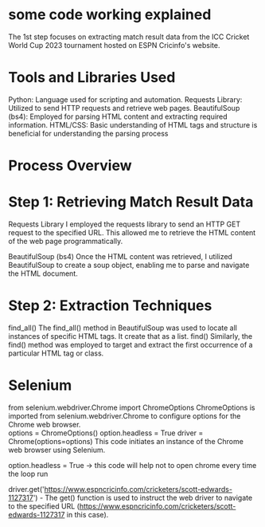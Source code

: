 # some code working explained
The 1st step focuses on extracting match result data from the ICC Cricket World Cup 2023 tournament hosted on ESPN Cricinfo's website.

# Tools and Libraries Used
Python: Language used for scripting and automation.
Requests Library: Utilized to send HTTP requests and retrieve web pages.
BeautifulSoup (bs4): Employed for parsing HTML content and extracting required information.
HTML/CSS: Basic understanding of HTML tags and structure is beneficial for understanding the parsing process

# Process Overview
# Step 1: Retrieving Match Result Data

Requests Library
I employed the requests library to send an HTTP GET request to the specified URL. This allowed me to retrieve the HTML content of the web page programmatically.

BeautifulSoup (bs4)
Once the HTML content was retrieved, I utilized BeautifulSoup to create a soup object, enabling me to parse and navigate the HTML document.

# Step 2: Extraction Techniques
find_all()
The find_all() method in BeautifulSoup was used to locate all instances of specific HTML tags. It create that as a list.
find()
Similarly, the find() method was employed to target and extract the first occurrence of a particular HTML tag or class.

# Selenium
from selenium.webdriver.Chrome import ChromeOptions
ChromeOptions is imported from selenium.webdriver.Chrome to configure options for the Chrome web browser.  
options = ChromeOptions()
option.headless = True
driver = Chrome(options=options)
This code initiates an instance of the Chrome web browser using Selenium.

option.headless = True -> this code will help not to open chrome every time the loop run

driver.get('https://www.espncricinfo.com/cricketers/scott-edwards-1127317') - The get() function is used to instruct the web driver to navigate to the specified URL (https://www.espncricinfo.com/cricketers/scott-edwards-1127317 in this case).

